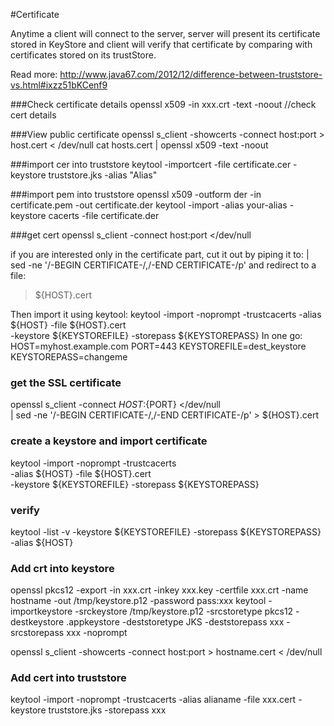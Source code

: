 #Certificate

Anytime a client will connect to the server, server will present its certificate stored in KeyStore and client will verify that certificate by comparing with certificates stored on its trustStore.

Read more: http://www.java67.com/2012/12/difference-between-truststore-vs.html#ixzz51bKCenf9

###Check certificate details
 openssl x509 -in xxx.crt -text -noout   //check cert details

###View public certificate
 openssl s_client -showcerts -connect host:port > host.cert < /dev/null
 cat hosts.cert | openssl x509 -text -noout
 
###import cer into truststore
 keytool -importcert -file certificate.cer -keystore truststore.jks -alias "Alias"

###import pem into truststore
 openssl x509 -outform der -in certificate.pem -out certificate.der
 keytool -import -alias your-alias -keystore cacerts -file certificate.der

###get cert
 openssl s_client -connect host:port </dev/null
 
if you are interested only in the certificate part, cut it out by piping it to:
 | sed -ne '/-BEGIN CERTIFICATE-/,/-END CERTIFICATE-/p'
and redirect to a file:
 > ${HOST}.cert

Then import it using keytool:
keytool -import -noprompt -trustcacerts -alias ${HOST} -file ${HOST}.cert \
    -keystore ${KEYSTOREFILE} -storepass ${KEYSTOREPASS}
In one go:
HOST=myhost.example.com
PORT=443
KEYSTOREFILE=dest_keystore
KEYSTOREPASS=changeme

### get the SSL certificate
openssl s_client -connect ${HOST}:${PORT} </dev/null \
    | sed -ne '/-BEGIN CERTIFICATE-/,/-END CERTIFICATE-/p' > ${HOST}.cert

### create a keystore and import certificate
keytool -import -noprompt -trustcacerts \
    -alias ${HOST} -file ${HOST}.cert \
    -keystore ${KEYSTOREFILE} -storepass ${KEYSTOREPASS}

### verify
keytool -list -v -keystore ${KEYSTOREFILE} -storepass ${KEYSTOREPASS} -alias ${HOST}

### Add crt into keystore

openssl pkcs12 -export -in xxx.crt -inkey xxx.key -certfile xxx.crt -name hostname -out /tmp/keystore.p12 -password pass:xxx
keytool -importkeystore -srckeystore /tmp/keystore.p12 -srcstoretype pkcs12 -destkeystore .appkeystore -deststoretype JKS -deststorepass xxx -srcstorepass xxx -noprompt

openssl s_client -showcerts -connect host:port > hostname.cert < /dev/null

### Add cert into truststore

keytool -import -noprompt -trustcacerts -alias alianame -file xxx.cert -keystore truststore.jks -storepass xxx